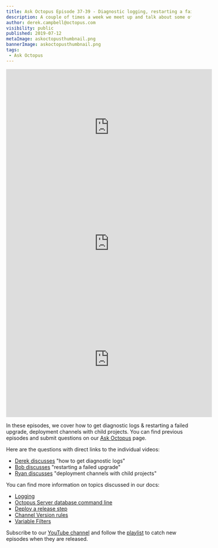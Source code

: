 ```yaml
---
title: Ask Octopus Episode 37-39 - Diagnostic logging, restarting a failed upgrade & deployment channels with child projects. 
description: A couple of times a week we meet up and talk about some of the most interesting questions we have received and how we went about solving them.
author: derek.campbell@octopus.com
visibility: public
published: 2019-07-12
metaImage: askoctopusthumbnail.png
bannerImage: askoctopusthumbnail.png
tags:
 - Ask Octopus
---
```


<iframe width="560" height="315" src="https://www.youtube.com/embed/KCzbzOeCYC8" frameborder="0" allowfullscreen></iframe>
<iframe width="560" height="315" src="https://www.youtube.com/embed/QcC03OUCFtA" frameborder="0" allowfullscreen></iframe>
<iframe width="560" height="315" src="https://www.youtube.com/embed/3oLVq1EpUfc" frameborder="0" allowfullscreen></iframe>

In these episodes, we cover how to get diagnostic logs & restarting a failed upgrade, deployment channels with child projects. You can find previous episodes and submit questions on our [Ask Octopus](https://hello.octopus.com/ask-octopus) page.

Here are the questions with direct links to the individual videos:

- [Derek discusses](https://www.youtube.com/watch?v=KCzbzOeCYC8) "how to get diagnostic logs"
- [Bob discusses](https://www.youtube.com/watch?v=QcC03OUCFtA) "restarting a failed upgrade"
- [Ryan discusses](https://www.youtube.com/watch?v=3oLVq1EpUfc) "deployment channels with child projects"

You can find more information on topics discussed in our docs:

- [Logging](https://octopus.com/docs/support/log-files)
- [Octopus Server database command line](https://octopus.com/docs/octopus-rest-api/octopus.server.exe-command-line/database)
- [Deploy a release step](https://octopus.com/docs/deployment-process/projects/coordinating-multiple-projects/deploy-release-step)
- [Channel Version rules](https://octopus.com/docs/deployment-process/channels#Channels-versionrules)
- [Variable Filters](https://octopus.com/docs/deployment-process/variables/variable-filters)

Subscribe to our [YouTube channel](https://www.youtube.com/channel/UCURDSDCwx9ZiCMcLdc8d6Uw?sub_confirmation=1) and follow the [playlist](https://www.youtube.com/playlist?list=PLAGskdGvlaw3-cd9rPiwhwfUo7kDGnOBh) to catch new episodes when they are released.
